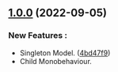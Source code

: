 ## [1.0.0](https://github.com/NazioLT/NZCore) (2022-09-05)


### New Features :

* Singleton Model. ([4bd47f9](https://github.com/NazioLT/NZCore/commit/4bd47f984792e7fdb75d74b28b530e73e3c865c3))
* Child Monobehaviour. 